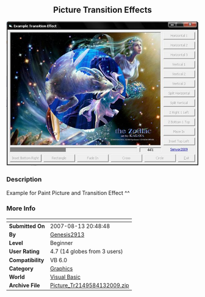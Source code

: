 ﻿<div align="center">

## Picture Transition Effects

<img src="PIC200941395844320.JPG">
</div>

### Description

Example for Paint Picture and Transition Effect ^^
 
### More Info
 


<span>             |<span>
---                |---
**Submitted On**   |2007-08-13 20:48:48
**By**             |[Genesis2913](https://github.com/Planet-Source-Code/PSCIndex/blob/master/ByAuthor/genesis2913.md)
**Level**          |Beginner
**User Rating**    |4.7 (14 globes from 3 users)
**Compatibility**  |VB 6\.0
**Category**       |[Graphics](https://github.com/Planet-Source-Code/PSCIndex/blob/master/ByCategory/graphics__1-46.md)
**World**          |[Visual Basic](https://github.com/Planet-Source-Code/PSCIndex/blob/master/ByWorld/visual-basic.md)
**Archive File**   |[Picture\_Tr2149584132009\.zip](https://github.com/Planet-Source-Code/genesis2913-picture-transition-effects__1-71983/archive/master.zip)








